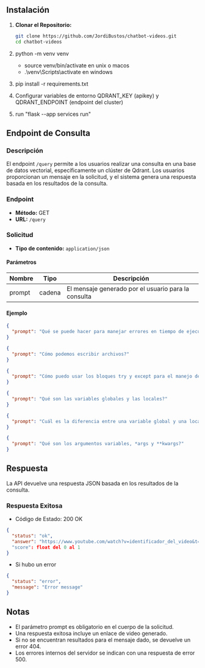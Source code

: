 ## Instalación

1. **Clonar el Repositorio:**
   ```bash
   git clone https://github.com/JordiBustos/chatbot-videos.git
   cd chatbot-videos

2. python -m venv venv
    - source venv/bin/activate en unix o macos
    - .\venv\Scripts\activate en windows

3. pip install -r requirements.txt

4. Configurar variables de entorno QDRANT_KEY (apikey) y QDRANT_ENDPOINT (endpoint del cluster)

5. run "flask --app services run"

## Endpoint de Consulta

### Descripción

El endpoint `/query` permite a los usuarios realizar una consulta en una base de datos vectorial, específicamente un clúster de Qdrant. Los usuarios proporcionan un mensaje en la solicitud, y el sistema genera una respuesta basada en los resultados de la consulta.

### Endpoint

- **Método:** GET
- **URL:** `/query`

### Solicitud

- **Tipo de contenido:** `application/json`

#### Parámetros

| Nombre   | Tipo    | Descripción                           |
| -------- | ------- | ------------------------------------- |
| prompt   | cadena  | El mensaje generado por el usuario para la consulta|

#### Ejemplo

```json
{
  "prompt": "Qué se puede hacer para manejar errores en tiempo de ejecución?"
}
```

```json
{
  "prompt": "Cómo podemos escribir archivos?"
}
```

```json
{
  "prompt": "Cómo puedo usar los bloques try y except para el manejo de errores?"
}
```

```json
{
  "prompt": "Qué son las variables globales y las locales?"
}
```

```json
{
  "prompt": "Cuál es la diferencia entre una variable global y una local?"
}
```

```json
{
  "prompt": "Qué son los argumentos variables, *args y **kwargs?"
}
```

## Respuesta

La API devuelve una respuesta JSON basada en los resultados de la consulta.

### Respuesta Exitosa

- Código de Estado: 200 OK

```json
{
  "status": "ok",
  "answer": "https://www.youtube.com/watch?v=identificador_del_video&t=tiempo_en_segundos"
  "score": float del 0 al 1
}
```

- Si hubo un error 

```json
{
  "status": "error",
  "message": "Error message"
}
```

## Notas

- El parámetro prompt es obligatorio en el cuerpo de la solicitud.
- Una respuesta exitosa incluye un enlace de video generado.
- Si no se encuentran resultados para el mensaje dado, se devuelve un error 404.
- Los errores internos del servidor se indican con una respuesta de error 500.
